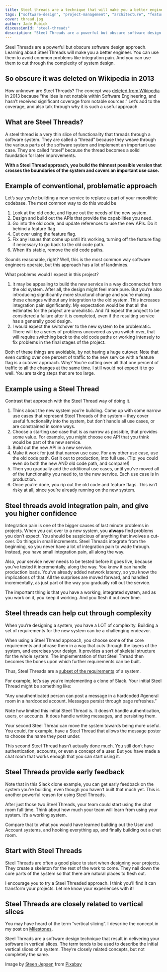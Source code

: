 ```yaml
---
title: Steel threads are a technique that will make you a better engineer
tags: ["software-design", "project-management", "architecture", "feature-flags"]
cover: thread.jpg
author: Jade Rubick
discussionId: "steel-threads"
description: "Steel Threads are a powerful but obscure software design approach. Learning about Steel Threads will make you a better engineer. You can use them to avoid common problems like integration pain. And you can use them to cut through the complexity of system design."
---
```


Steel Threads are a powerful but obscure software design approach. Learning about Steel Threads will make you a better engineer. You can use them to avoid common problems like integration pain. And you can use them to cut through the complexity of system design.

<re-img src="thread.jpg"></re-img>

## So obscure it was deleted on Wikipedia in 2013

How unknown are Steel Threads? The concept was [deleted from Wikipedia](https://en.wikipedia.org/w/index.php?title=Special:Log&logid=53361687) in 2013 because “the idea is not notable within Software Engineering, and hasn’t received significant coverage from notable sources.” Let’s add to the coverage, and also talk through why it is such a useful approach.

## What are Steel Threads?

A steel thread is a very thin slice of functionality that threads through a software system. They are called a “thread” because they weave through the various parts of the software system and implement an important use case. They are called “steel” because the thread becomes a solid foundation for later improvements.

**With a Steel Thread approach, you build the thinnest possible version that crosses the boundaries of the system and covers an important use case.**

## Example of conventional, problematic approach

Let’s say you’re building a new service to replace a part of your monolithic codebase. The most common way to do this would be 

1. Look at the old code, and figure out the needs of the new system. 
2. Design and build out the APIs that provide the capabilities you need.
3. Go into the old code, and update references to use the new APIs. Do it behind a feature flag.
4. Cut over using the feature flag.
5. Fix any issues that come up until it’s working, turning off the feature flag if necessary to go back to the old code path.
6. When it’s stable, remove the old code paths.

Sounds reasonable, right? Well, this is the most common way software engineers operate, but this approach has a lot of landmines.

What problems would I expect in this project?

1. It may be appealing to build the new service in a way disconnected from the old system. After all, the design might feel more pure. But you’re also introducing significantly more structural change and you’re making these changes without any integration to the old system. This increases integration pain significantly. My expectation would be that all the estimates for the project are unrealistic. And I’d expect the project to be considered a failure after it is completed, even if the resulting service has a generally good design.
2. I would expect the switchover to the new system to be problematic. There will be a series of problems uncovered as you switch over, that will require switching back to the old code paths or working intensely to fix problems in the final stages of the project.

Both of these things are avoidable, by not having a huge cutover. Note that even cutting over one percent of traffic to the new service with a feature flag is a cutover approach. Why? You’re cutting over all that one percent of traffic to all the changes at the same time. I still would not expect it to go well. You are taking steps that are too large.


## Example using a Steel Thread

Contrast that approach with the Steel Thread way of doing it. 

1. Think about the new system you’re building. Come up with some narrow use cases that represent Steel Threads of the system – they cover useful functionality into the system, but don’t handle all use cases, or are constrained in some ways.
2. Choose a starting use case that is as narrow as possible, that provides some value. For example, you might choose one API that you think would be part of the new service.
3. Build out the new API in a new service.
4. Make it work for just that narrow use case. For any other use case, use the old code path. Get it out to production, into full use. (Tip: you could even do both the new AND old code path, and compare!)
5. Then you gradually add the additional use cases, until you’ve moved all of the functionality you need to, to the new service. Each use case is in production.
6. Once you’re done, you rip out the old code and feature flags. This isn’t risky at all, since you’re already running on the new system.

## Steel threads avoid integration pain, and give you higher confidence

Integration pain is one of the bigger causes of last minute problems in projects. When you cut over to a new system, you **always** find problems you don’t expect. You should be suspicious of anything that involves a cut-over. Do things in small increments. Steel Threads integrate from the beginning, so you never have a lot of integration pain to wade through. Instead, you have small integration pain, all along the way.

Also, your service never needs to be tested before it goes live, because you’ve tested it incrementally, along the way. You know it can handle production loads. You’ve already added network latency, so you know the implications of that. All the surprises are moved forward, and handled incrementally, as just part of the way you gradually roll out the service.

The important thing is that you have a working, integrated system, and as you work on it, you keep it working. And you flesh it out over time.

## Steel threads can help cut through complexity

When you’re designing a system, you have a LOT of complexity. Building a set of requirements for the new system can be a challenging endeavor.

When using a Steel Thread approach, you choose some of the core requirements and phrase them in a way that cuts through the layers of the system, and exercises your design. It provides a sort of skeletal structure for the whole system. The implementation of that Steel Thread then becomes the bones upon which further requirements can be built.

Thus, Steel Threads are a [subset of the requirements](https://www.cs.du.edu/~snarayan/sada/docs/steelthreads.pdf) of a system. 

For example, let’s say you’re implementing a clone of Slack. Your initial Steel Thread might be something like:

“Any unauthenticated person can post a message in a hardcoded #general room in a hardcoded account. Messages persist through page refreshes.”

Note how limited this initial Steel Thread is. It doesn’t handle authentication, users, or accounts. It does handle writing messages, and persisting them.

Your second Steel Thread can move the system towards being more useful. You could, for example, have a Steel Thread that allows the message poster to choose the name they post under. 

This second Steel Thread hasn’t actually done much. You still don’t have authentication, accounts, or even a concept of a user. But you have made a chat room that works enough that you can start using it.  

## Steel Threads provide early feedback

Note that in this Slack clone example, you can get early feedback on the system you’re building, even though you haven’t built that much yet. This is another powerful reason for using Steel Threads. 

After just those two Steel Threads, your team could start using the chat room full time. Think about how much your team will learn from using your system. It’s a working system. 

Compare that to what you would have learned building out the User and Account systems, and hooking everything up, and finally building out a chat room. 

## Start with Steel Threads

Steel Threads are often a good place to start when designing your projects. They create a skeleton for the rest of the work to come. They nail down the core parts of the system so that there are natural places to flesh out.

I encourage you to try a Steel Threaded approach. I think you’ll find it can transform your projects. Let me know your experiences with it!

## Steel Threads are closely related to vertical slices

You may have heard of the term “vertical slicing”. I describe the concept in my post on [Milestones](/milestones-not-projects/). 

Steel Threads are a software design technique that result in delivering your software in vertical slices. The term tends to be used to describe the initial vertical slices of a system. They’re closely related concepts, but not completely the same.

Image by <a href="https://pixabay.com/users/steenjepsen-1490089/?utm_source=link-attribution&amp;utm_medium=referral&amp;utm_campaign=image&amp;utm_content=1232723">Steen Jepsen</a> from <a href="https://pixabay.com//?utm_source=link-attribution&amp;utm_medium=referral&amp;utm_campaign=image&amp;utm_content=1232723">Pixabay</a>